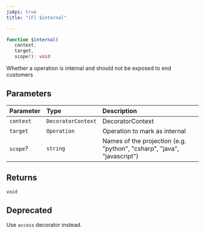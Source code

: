 ```yaml
---
jsApi: true
title: "[F] $internal"

---
```

```ts
function $internal(
   context, 
   target, 
   scope?): void
```

Whether a operation is internal and should not be exposed
to end customers

## Parameters

| Parameter | Type | Description |
| :------ | :------ | :------ |
| `context` | `DecoratorContext` | DecoratorContext |
| `target` | `Operation` | Operation to mark as internal |
| `scope`? | `string` | Names of the projection (e.g. "python", "csharp", "java", "javascript") |

## Returns

`void`

## Deprecated

Use `access` decorator instead.
